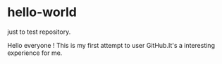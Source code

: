 # hello-world
just to test repository.

Hello everyone !
This is my first attempt to user GitHub.It's a interesting experience for me.
